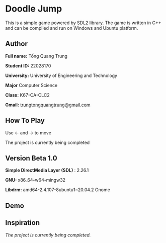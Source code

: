 
# Doodle Jump

This is a simple game powered by SDL2 library. The game is written in C++ and can be compiled and run on Windows and Ubuntu platform.


## Author
**Full name:** Tống Quang Trung

**Student ID:** 22028170

**University:** University of Engineering and Technology 

**Major** Computer Science

**Class:** K67-CA-CLC2

**Gmail:** trungtongquangtrung@gmail.com
## How To Play

Use ← and → to move

The project is currently being completed



## Version Beta 1.0

**Simple DirectMedia Layer (SDL)** : 2.26.1

**GNU:** x86_64-w64-mingw32

**Libdrm:** amd64-2.4.107-8ubuntu1~20.04.2 Gnome




## Demo
## Inspiration
*The project is currently being completed.*

